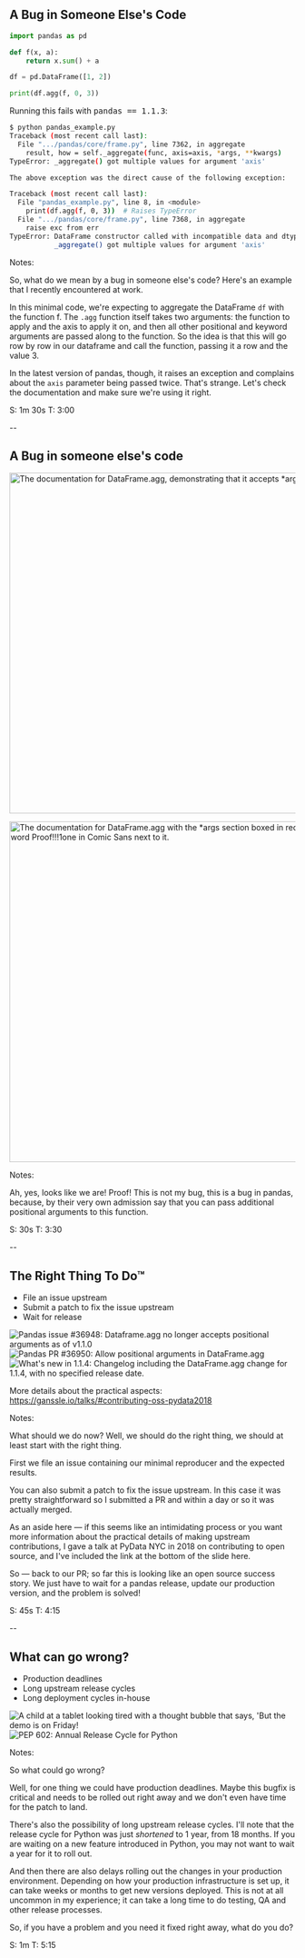 ## A Bug in Someone Else's Code

```python
import pandas as pd

def f(x, a):
    return x.sum() + a

df = pd.DataFrame([1, 2])

print(df.agg(f, 0, 3))
```

<span class="fragment" data-fragment-index="0">
Running this fails with <tt>pandas == 1.1.3</tt>:
</span>

```bash
$ python pandas_example.py
Traceback (most recent call last):
  File ".../pandas/core/frame.py", line 7362, in aggregate
    result, how = self._aggregate(func, axis=axis, *args, **kwargs)
TypeError: _aggregate() got multiple values for argument 'axis'

The above exception was the direct cause of the following exception:

Traceback (most recent call last):
  File "pandas_example.py", line 8, in <module>
    print(df.agg(f, 0, 3))  # Raises TypeError
  File ".../pandas/core/frame.py", line 7368, in aggregate
    raise exc from err
TypeError: DataFrame constructor called with incompatible data and dtype:
           _aggregate() got multiple values for argument 'axis'
```
<!-- .element class="fragment" data-fragment-index="0" -->

Notes:

So, what do we mean by a bug in someone else's code? Here's an example that I recently encountered at work.

In this minimal code, we're expecting to aggregate the DataFrame `df` with the function f. The `.agg` function itself takes two arguments: the function to apply and the axis to apply it on, and then all other positional and keyword arguments are passed along to the function. So the idea is that this will go row by row in our dataframe and call the function, passing it a row and the value 3.

In the latest version of pandas, though, it raises an exception and complains about the `axis` parameter being passed twice. That's strange. Let's check the documentation and make sure we're using it right.

S: 1m 30s
T: 3:00

--

## A Bug in someone else's code

<img
     src="images/pandas-agg-docs.png"
     alt="The documentation for DataFrame.agg, demonstrating that it accepts *args."
     class="disappearing-fragment fragment fade-out"
     style="height:600px"
     data-fragment-index="0"
     />

<img
     src="images/pandas-agg-docs-proof.png"
     alt="The documentation for DataFrame.agg with the *args section boxed in red and the word Proof!!!1one in Comic Sans next to it."
     class="nospace-fragment fragment none"
     style="height:600px"
     data-fragment-index="0"
     />

Notes:

Ah, yes, looks like we are! Proof! This is not my bug, this is a bug in pandas, because, by their very own admission say that you can pass additional positional arguments to this function.

S: 30s
T: 3:30

--

## The Right Thing To Do™

- File an issue upstream<br/>
- Submit a patch to fix the issue upstream <!-- .element class="fragment" data-fragment-index="1" -->
- Wait for release <!-- .element class="fragment" data-fragment-index="2" -->

<img
    src="images/pandas-agg-issue.png"
    alt="Pandas issue #36948: Dataframe.agg no longer accepts positional arguments as of v1.1.0"
    class="disappearing-fragment fragment fade-out"
    data-fragment-index="1"
    />
<img
    src="images/pandas-agg-pr.png"
    alt="Pandas PR #36950: Allow positional arguments in DataFrame.agg"
    class="nospace-fragment disappearing-fragment fragment fade-in"
    data-fragment-index="1"
    />
<img
    src="images/pandas-whatsnew-114.png"
    alt="What's new in 1.1.4: Changelog including the DataFrame.agg change for 1.1.4, with no specified release date."
    class="nospace-fragment fragment fade-in"
    data-fragment-index="2" />

More details about the practical aspects: https://ganssle.io/talks/#contributing-oss-pydata2018

Notes:

What should we do now? Well, we should do the right thing, we should at least start with the right thing.

First we file an issue containing our minimal reproducer and the expected results.

You can also submit a patch to fix the issue upstream. In this case it was pretty straightforward so I submitted a PR and within a day or so it was actually merged.

As an aside here — if this seems like an intimidating process or you want more information about the practical details of making upstream contributions, I gave a talk at PyData NYC in 2018 on contributing to open source, and I've included the link at the bottom of the slide here.

So — back to our PR; so far this is looking like an open source success story. We just have to wait for a pandas release, update our production version, and the problem is solved!

S: 45s
T: 4:15

--

## What can go wrong?

- Production deadlines
- Long upstream release cycles
- Long deployment cycles in-house

<img src="images/demo-friday.png"
    alt = "A child at a tablet looking tired with a thought bubble that says, 'But the demo is on Friday!"
    class = "disappearing-fragment fragment fade-out"
    id = "splash"
    style="max-width: 800px"
    data-fragment-index="0"
    />
<img
    src="images/python-annual-release-cycle.png"
    alt="PEP 602: Annual Release Cycle for Python"
    class = "nospace-fragment fragment fade-in"
    data-fragment-index="0"
    />

Notes:

So what could go wrong?

Well, for one thing we could have production deadlines. Maybe this bugfix is critical and needs to be rolled out right away and we don't even have time for the patch to land.

There's also the possibility of long upstream release cycles. I'll note that the release cycle for Python was just *shortened* to 1 year, from 18 months. If you are waiting on a new feature introduced in Python, you may not want to wait a year for it to roll out.

And then there are also delays rolling out the changes in your production environment. Depending on how your production infrastructure is set up, it can take weeks or months to get new versions deployed. This is not at all uncommon in my experience; it can take a long time to do testing, QA and other release processes.

So, if you have a problem and you need it fixed right away, what do you do?

S: 1m
T: 5:15

